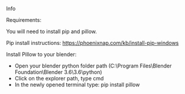 Info


Requirements:

You will need to install pip and pillow.

Pip install instructions:
https://phoenixnap.com/kb/install-pip-windows

Install Pillow to your blender:

- Open your blender python folder path (C:\Program Files\Blender Foundation\Blender 3.6\3.6\python)
- Click on the explorer path, type cmd
- In the newly opened terminal type: pip install pillow

